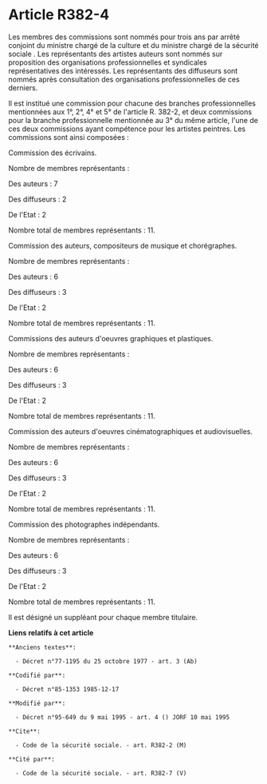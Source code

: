 # Article R382-4

Les membres des commissions sont nommés pour trois ans par arrêté conjoint du ministre chargé de la culture et du ministre
chargé de la sécurité sociale     . Les représentants des artistes auteurs sont nommés sur proposition des organisations
professionnelles et syndicales représentatives des intéressés. Les représentants des diffuseurs sont nommés après
consultation des organisations professionnelles de ces derniers. 

Il est institué une commission pour chacune des branches professionnelles mentionnées aux 1°, 2°, 4° et 5° de l'article R.
382-2, et deux commissions pour la branche professionnelle mentionnée au 3° du même article, l'une de ces deux commissions
ayant compétence pour les artistes peintres. Les commissions sont ainsi composées : 

Commission des écrivains. 

Nombre de membres représentants : 

Des auteurs : 7

Des diffuseurs : 2

De l'Etat : 2

Nombre total de membres représentants : 11. 

Commission des auteurs, compositeurs de musique et chorégraphes. 

Nombre de membres représentants : 

Des auteurs : 6

Des diffuseurs : 3

De l'Etat : 2

Nombre total de membres représentants : 11. 

Commissions des auteurs d'oeuvres graphiques et plastiques. 

Nombre de membres représentants : 

Des auteurs : 6

Des diffuseurs : 3

De l'Etat : 2

Nombre total de membres représentants : 11. 

Commission des auteurs d'oeuvres cinématographiques et audiovisuelles. 

Nombre de membres représentants : 

Des auteurs : 6

Des diffuseurs : 3

De l'Etat : 2

Nombre total de membres représentants : 11. 

Commission des photographes indépendants. 

Nombre de membres représentants : 

Des auteurs : 6

Des diffuseurs : 3

De l'Etat : 2

Nombre total de membres représentants : 11. 

Il est désigné un suppléant pour chaque membre titulaire.

**Liens relatifs à cet article**

	**Anciens textes**:

	  - Décret n°77-1195 du 25 octobre 1977 - art. 3 (Ab)

	**Codifié par**:

	  - Décret n°85-1353 1985-12-17

	**Modifié par**:

	  - Décret n°95-649 du 9 mai 1995 - art. 4 () JORF 10 mai 1995

	**Cite**:

	  - Code de la sécurité sociale. - art. R382-2 (M)

	**Cité par**:

	  - Code de la sécurité sociale. - art. R382-7 (V)
